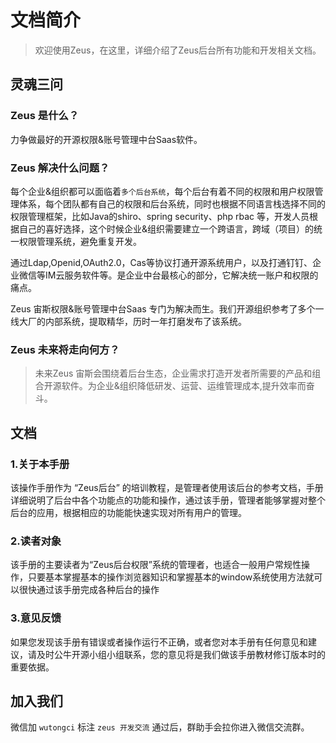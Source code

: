 # 文档简介
> 欢迎使用Zeus，在这里，详细介绍了Zeus后台所有功能和开发相关文档。

## 灵魂三问
### Zeus 是什么？

力争做最好的开源权限&账号管理中台Saas软件。

### Zeus 解决什么问题？

 每个企业&组织都可以面临着`多个后台系统`，每个后台有着不同的权限和用户权限管理体系，每个团队都有自己的权限和后台系统，同时也根据不同语言栈选择不同的权限管理框架，比如Java的shiro、spring security、php rbac 等，开发人员根据自己的喜好选择，这个时候企业&组织需要建立一个跨语言，跨域（项目）的统一权限管理系统，避免重复开发。
 
 通过Ldap,Openid,OAuth2.0，Cas等协议打通开源系统用户，以及打通钉钉、企业微信等IM云服务软件等。是企业中台最核心的部分，它解决统一账户和权限的痛点。

 Zeus 宙斯权限&账号管理中台Saas 专门为解决而生。我们开源组织参考了多个一线大厂的内部系统，提取精华，历时一年打磨发布了该系统。

### Zeus 未来将走向何方？

> 未来Zeus 宙斯会围绕着后台生态，企业需求打造开发者所需要的产品和组合开源软件。为企业&组织降低研发、运营、运维管理成本,提升效率而奋斗。

## 文档

### 1.关于本手册
该操作手册作为 “Zeus后台” 的培训教程，是管理者使用该后台的参考文档，手册详细说明了后台中各个功能点的功能和操作，通过该手册，管理者能够掌握对整个后台的应用，根据相应的功能能快速实现对所有用户的管理。

### 2.读者对象
该手册的主要读者为“Zeus后台权限”系统的管理者，也适合一般用户常规性操作，只要基本掌握基本的操作浏览器知识和掌握基本的window系统使用方法就可以很快通过该手册完成各种后台的操作

### 3.意见反馈
如果您发现该手册有错误或者操作运行不正确，或者您对本手册有任何意见和建议，请及时公牛开源小组小组联系，您的意见将是我们做该手册教材修订版本时的重要依据。

## 加入我们

微信加 `wutongci` 标注 `zeus 开发交流` 通过后，群助手会拉你进入微信交流群。 